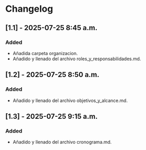 # Changelog
## [1.1] - 2025-07-25 8:45 a.m.
### Added 
- Añadida carpeta organizacion.
- Añadido y llenado del archivo roles_y_responsabilidades.md.

## [1.2] - 2025-07-25 8:50 a.m.
### Added 
- Añadido y llenado del archivo objetivos_y_alcance.md.

## [1.3] - 2025-07-25 9:15 a.m.
### Added 
- Añadido y llenado del archivo cronograma.md.

